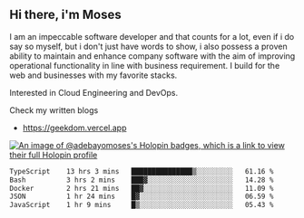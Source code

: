 ## Hi there, i'm Moses

I am an impeccable software developer and that counts for a lot, even if i do say so myself, but i don't just have words to show, i also possess a proven ability to maintain and enhance company software with the aim of improving operational functionality in line with business requirement. I build for the web and businesses with my favorite stacks.

Interested in Cloud Engineering and DevOps.

Check my written blogs
- https://geekdom.vercel.app

[![An image of @adebayomoses's Holopin badges, which is a link to view their full Holopin profile](https://holopin.me/adebayomoses)](https://holopin.io/@adebayomoses)

<!--START_SECTION:waka-->

```txt
TypeScript    13 hrs 3 mins   ███████████████▒░░░░░░░░░   61.16 %
Bash          3 hrs 2 mins    ███▓░░░░░░░░░░░░░░░░░░░░░   14.28 %
Docker        2 hrs 21 mins   ██▓░░░░░░░░░░░░░░░░░░░░░░   11.09 %
JSON          1 hr 24 mins    █▓░░░░░░░░░░░░░░░░░░░░░░░   06.59 %
JavaScript    1 hr 9 mins     █▒░░░░░░░░░░░░░░░░░░░░░░░   05.43 %
```

<!--END_SECTION:waka-->
